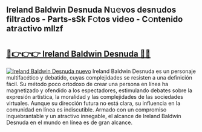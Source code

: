 ## Ireland Baldwin Desnuda N𝚞𝚎vos desn𝚞dos filtr𝚊dos - Parts-sSk F𝚘tos vid𝚎o - C𝚘ntenido atr𝚊ctivo mllzf

# <h2><a href="http://mb2qyz4.tromn.icu/?c=Ireland+Baldwin+Desnuda">🔗👉👉👉 Ireland Baldwin Desnuda 🔗🔗</a></h2>

[![Ireland Baldwin Desnuda nuevo](https://i.imgur.com/pEAQMta.gif)](http://mb2qyz4.tromn.icu/?c=Ireland+Baldwin+Desnuda)
Ireland Baldwin Desnuda es un personaje multifacético y debatido, cuyas complejidades se resisten a una definición fácil.  Su método poco ortodoxo de crear una persona en línea ha magnetizado y ofendido a los espectadores, estimulando debates sobre la expresión artística, la moralidad y las complejidades de las sociedades virtuales. Aunque su dirección futura no está clara, su influencia en la comunidad en línea es indiscutible. Armado con un compromiso inquebrantable y un atractivo innegable, el alcance de Ireland Baldwin Desnuda en el mundo en línea es de gran alcance.
